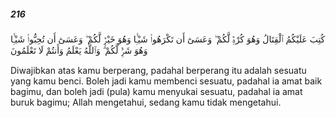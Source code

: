 ##### 216

<span class="ayah">كُتِبَ عَلَيْكُمُ ٱلْقِتَالُ وَهُوَ كُرْهٌۭ لَّكُمْ ۖ وَعَسَىٰٓ أَن تَكْرَهُوا۟ شَيْـًۭٔا وَهُوَ خَيْرٌۭ لَّكُمْ ۖ وَعَسَىٰٓ أَن تُحِبُّوا۟ شَيْـًۭٔا وَهُوَ شَرٌّۭ لَّكُمْ ۗ وَٱللَّهُ يَعْلَمُ وَأَنتُمْ لَا تَعْلَمُونَ</span>

<span class="ayah_translation">Diwajibkan atas kamu berperang, padahal berperang itu adalah sesuatu yang kamu benci. Boleh jadi kamu membenci sesuatu, padahal ia amat baik bagimu, dan boleh jadi (pula) kamu menyukai sesuatu, padahal ia amat buruk bagimu; Allah mengetahui, sedang kamu tidak mengetahui.</span>
